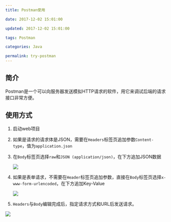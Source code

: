 ```yaml
---
title: Postman使用

date: 2017-12-02 15:01:00

updated: 2017-12-02 15:01:00

tags: Postman

categories: Java

permalink: try-postman
---
```


## 简介

Postman是一个可以向服务器发送模拟HTTP请求的软件，用它来调试后端的请求接口非常方便。

## 使用方式

1. 启动web项目

2. 如果是请求的请求体是JSON，需要在`Headers`标签页追加参数`Content-type`，值为`application.json`

3. 在`Body`标签页选择`raw`和`JSON (application/json)`，在下方追加JSON数据

   ![](/images/1139226-20171203072442991-1701211193.png)

4. 如果是表单请求，不需要在`Header`标签页追加参数，直接在`Body`标签页选择`x-www-form-urlencoded`，在下方追加Key-Value

   ![](/images/1139226-20171203072729272-544484217.png)

5. `Headers`与`Body`编辑完成后，指定请求方式和URL后发送请求。

![](1139226-20171203072916663-1569395345.png)

